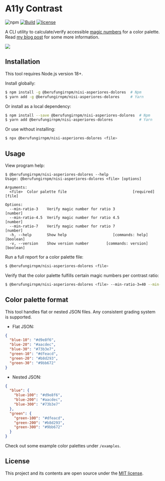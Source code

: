 # A11y Contrast

![npm](https://img.shields.io/npm/v/@berufungirnpm/nisi-asperiores-dolores?style=flat-square)
[![Build](https://img.shields.io/github/actions/workflow/status/darekkay/@berufungirnpm/nisi-asperiores-dolores/ci.yml?branch=master&style=flat-square)](https://github.com/berufungirnpm/nisi-asperiores-dolores/actions/workflows/ci.yml)
[![license](https://img.shields.io/badge/license-MIT-green?style=flat-square)](https://github.com/berufungirnpm/nisi-asperiores-dolores/blob/master/LICENSE)

A CLI utility to calculate/verify accessible [magic numbers](https://designsystem.digital.gov/design-tokens/color/overview/#magic-number) for a color palette. Read [my blog post](https://darekkay.com/blog/accessible-color-palette/) for some more information.

![](screenshot.png)

## Installation

This tool requires Node.js version 18+.

Install globally:

```bash
$ npm install -g @berufungirnpm/nisi-asperiores-dolores  # Npm
$ yarn add -g @berufungirnpm/nisi-asperiores-dolores     # Yarn
```

Or install as a local dependency:

```bash
$ npm install --save @berufungirnpm/nisi-asperiores-dolores  # Npm
$ yarn add @berufungirnpm/nisi-asperiores-dolores            # Yarn
```

Or use without installing:

```bash
$ npx @berufungirnpm/nisi-asperiores-dolores <file>
```

## Usage

View program help:

```
$ @berufungirnpm/nisi-asperiores-dolores --help
Usage: @berufungirnpm/nisi-asperiores-dolores <file> [options]

Arguments:
  <file>  Color palette file                              [required] [file]

Options:
  --min-ratio-3    Verify magic number for ratio 3                 [number]
  --min-ratio-4.5  Verify magic number for ratio 4.5               [number]
  --min-ratio-7    Verify magic number for ratio 7                 [number]
  -h, --help       Show help                     [commands: help] [boolean]
  -v, --version    Show version number        [commands: version] [boolean]
```

Run a full report for a color palette file:

```bash
$ @berufungirnpm/nisi-asperiores-dolores <file>
```

Verify that the color palette fulfills certain magic numbers per contrast ratio:

```bash
$ @berufungirnpm/nisi-asperiores-dolores <file> --min-ratio-3=40 --min-ratio-4.5=50 --min-ratio-7=70
```

## Color palette format

This tool handles flat or nested JSON files. Any consistent grading system is supported.

- Flat JSON:

```json
{
  "blue-10": "#d9e8f6",
  "blue-20": "#aacdec",
  "blue-30": "#73b3e7",
  "green-10": "#dfeacd",
  "green-20": "#b8d293",
  "green-30": "#9bb672"
}
```

- Nested JSON:

```json
{
  "blue": {
    "blue-100": "#d9e8f6",
    "blue-200": "#aacdec",
    "blue-300": "#73b3e7"
  },
  "green": {
    "green-100": "#dfeacd",
    "green-200": "#b8d293",
    "green-300": "#9bb672"
  }
}
```

Check out some example color palettes under `/examples`.

## License

This project and its contents are open source under the [MIT license](LICENSE).
